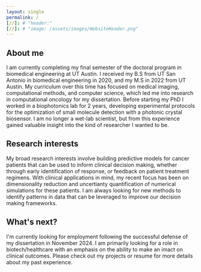 ```yaml
---
layout: single
permalink: /
[//]: # "header:"
[//]: # "image: /assets/images/WebsiteHeader.png"
---
```

## About me
I am currently completing my final semester of the doctoral program in biomedical engineering at UT Austin. I received my B.S from UT San Antonio in biomedical engineering in 2020, and my M.S in 2022 from UT Austin. My curriculum over this time has focused on medical imaging, computational methods, and computer science, which led me into research in computational oncology for my dissertation.
Before starting my PhD I worked in a biophotonics lab for 2 years, developing experimental protocols for the optimization of small molecule detection with a photonic crystal biosensor. I am no longer a wet-lab scientist, but from this experience gained valuable insight into the kind of researcher I wanted to be.

## Research interests
My broad research interests involve building predictive models for cancer patients that can be used to inform clinical decision making, whether through early identification of response, or feedback on patient treatment regimens. With clinical applications in mind, my recent focus has been on dimensionality reduction and uncertianty quantification of numerical simulations for these patients. I am always looking for new methods to identify patterns in data that can be leveraged to improve our decision making frameworks.

## What's next?
I'm currently looking for employment following the successful defense of my dissertation in November 2024. I am primarily looking for a role in biotech/healthcare with an emphasis on the ability to make an imact on clinical outcomes. Please check out my projects or resume for more details about my past experience.

